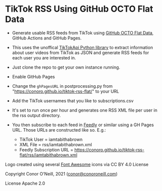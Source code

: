 # TikTok RSS Using GitHub OCTO Flat Data
* Generate usable RSS feeds from TikTok using [GitHub OCTO Flat Data](https://octo.github.com/projects/flat-data), GitHub Actions and GitHub Pages.

* This uses the unoffical [TikTokApi Python library](https://github.com/davidteather/TikTok-Api) to extract information about user videos from TikTok as JSON and generate RSS feeds for each user you are interested in.

* Just clone the repo to get your own instance running.

* Enable GitHub Pages

* Change the `ghPagesURL` in postprocessing.py from "https://conoro.github.io/tiktok-rss-flat/" to your URL

* Add the TikTok usernames that you like to subscriptions.csv

* It's set to run once per hour and generates one RSS XML file per user in the rss output directory.

* You then subscribe to each feed in [Feedly](https://www.feedly.com) or similar using a GH Pages URL. Those URLs are constructed like so. E.g.:

    * TikTok User = iamtabithabrown
    * XML File = rss/iamtabithabrown.xml
    * Feedly Subscription URL = https://conoro.github.io/tiktok-rss-flat/rss/iamtabithabrown.xml


Logo created using several [Font Awesome](https://fontawesome.com/license/free) icons via CC BY 4.0 License

Copyright Conor O'Neill, 2021 (conor@conoroneill.com)

License Apache 2.0

